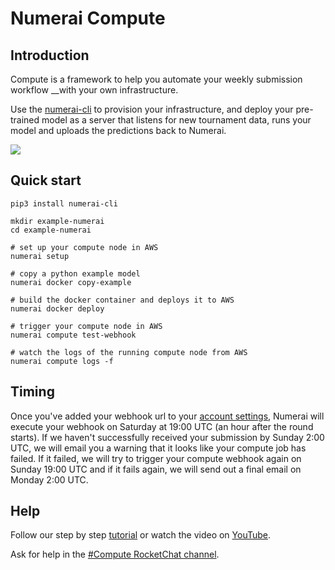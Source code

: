 # Numerai Compute

## Introduction

Compute is a framework to help you automate your weekly submission workflow __with your own infrastructure.

Use the [numerai-cli](https://github.com/numerai/numerai-cli) to provision your infrastructure, and deploy your pre-trained model as a server that listens for new tournament data, runs your model and uploads the predictions back to Numerai.

![](https://blobscdn.gitbook.com/v0/b/gitbook-28427.appspot.com/o/assets%2F-LhIINlU0vnTY9ulNmAH%2F-LjcTM9mF7HKAM9kD3qm%2F-LjcTYRaegP4jfdnrWGL%2Fcompute_architecture.png?alt=media&token=da7df4e6-69c3-47bd-8daa-217494464077)

## Quick start

```text
pip3 install numerai-cli

mkdir example-numerai
cd example-numerai

# set up your compute node in AWS
numerai setup

# copy a python example model
numerai docker copy-example

# build the docker container and deploys it to AWS
numerai docker deploy

# trigger your compute node in AWS
numerai compute test-webhook

# watch the logs of the running compute node from AWS
numerai compute logs -f
```

## Timing <a id="getting-started"></a>

Once you've added your webhook url to your [account settings](https://numer.ai/account), Numerai will execute your webhook on Saturday at 19:00 UTC \(an hour after the round starts\). If we haven't successfully received your submission by Sunday 2:00 UTC, we will email you a warning that it looks like your compute job has failed. If it failed, we will try to trigger your compute webhook again on Sunday 19:00 UTC and if it fails again, we will send out a final email on Monday 2:00 UTC.

## Help <a id="getting-started"></a>

Follow our step by step [tutorial](https://docs.numer.ai/help/compute-tutorial) or watch the video on [YouTube](https://www.youtube.com/watch?v=YFgXMpQszpM).

Ask for help in the [\#Compute RocketChat channel](https://community.numer.ai/channel/compute).



